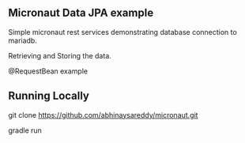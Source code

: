 ## Micronaut Data JPA example

Simple micronaut rest services demonstrating database connection to mariadb.

Retrieving and Storing the data.

@RequestBean example


## Running Locally

git clone https://github.com/abhinaysareddy/micronaut.git

gradle run